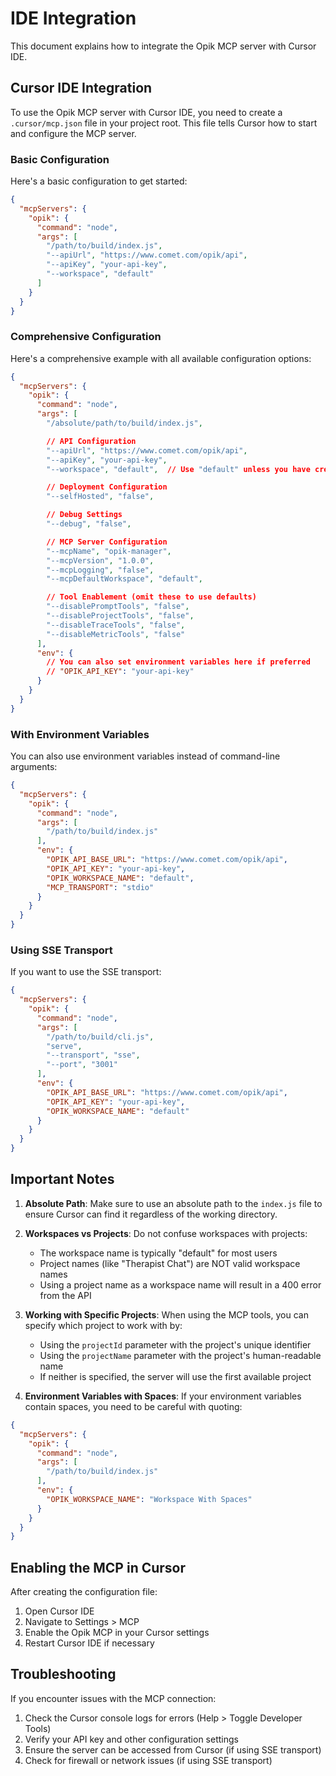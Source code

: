 # IDE Integration

This document explains how to integrate the Opik MCP server with Cursor IDE.

## Cursor IDE Integration

To use the Opik MCP server with Cursor IDE, you need to create a `.cursor/mcp.json` file in your project root. This file tells Cursor how to start and configure the MCP server.

### Basic Configuration

Here's a basic configuration to get started:

```json
{
  "mcpServers": {
    "opik": {
      "command": "node",
      "args": [
        "/path/to/build/index.js",
        "--apiUrl", "https://www.comet.com/opik/api",
        "--apiKey", "your-api-key",
        "--workspace", "default"
      ]
    }
  }
}
```

### Comprehensive Configuration

Here's a comprehensive example with all available configuration options:

```json
{
  "mcpServers": {
    "opik": {
      "command": "node",
      "args": [
        "/absolute/path/to/build/index.js",

        // API Configuration
        "--apiUrl", "https://www.comet.com/opik/api",
        "--apiKey", "your-api-key",
        "--workspace", "default",  // Use "default" unless you have created additional workspaces

        // Deployment Configuration
        "--selfHosted", "false",

        // Debug Settings
        "--debug", "false",

        // MCP Server Configuration
        "--mcpName", "opik-manager",
        "--mcpVersion", "1.0.0",
        "--mcpLogging", "false",
        "--mcpDefaultWorkspace", "default",

        // Tool Enablement (omit these to use defaults)
        "--disablePromptTools", "false",
        "--disableProjectTools", "false",
        "--disableTraceTools", "false",
        "--disableMetricTools", "false"
      ],
      "env": {
        // You can also set environment variables here if preferred
        // "OPIK_API_KEY": "your-api-key"
      }
    }
  }
}
```

### With Environment Variables

You can also use environment variables instead of command-line arguments:

```json
{
  "mcpServers": {
    "opik": {
      "command": "node",
      "args": [
        "/path/to/build/index.js"
      ],
      "env": {
        "OPIK_API_BASE_URL": "https://www.comet.com/opik/api",
        "OPIK_API_KEY": "your-api-key",
        "OPIK_WORKSPACE_NAME": "default",
        "MCP_TRANSPORT": "stdio"
      }
    }
  }
}
```

### Using SSE Transport

If you want to use the SSE transport:

```json
{
  "mcpServers": {
    "opik": {
      "command": "node",
      "args": [
        "/path/to/build/cli.js",
        "serve",
        "--transport", "sse",
        "--port", "3001"
      ],
      "env": {
        "OPIK_API_BASE_URL": "https://www.comet.com/opik/api",
        "OPIK_API_KEY": "your-api-key",
        "OPIK_WORKSPACE_NAME": "default"
      }
    }
  }
}
```

## Important Notes

1. **Absolute Path**: Make sure to use an absolute path to the `index.js` file to ensure Cursor can find it regardless of the working directory.

2. **Workspaces vs Projects**: Do not confuse workspaces with projects:
   - The workspace name is typically "default" for most users
   - Project names (like "Therapist Chat") are NOT valid workspace names
   - Using a project name as a workspace name will result in a 400 error from the API

3. **Working with Specific Projects**: When using the MCP tools, you can specify which project to work with by:
   - Using the `projectId` parameter with the project's unique identifier
   - Using the `projectName` parameter with the project's human-readable name
   - If neither is specified, the server will use the first available project

4. **Environment Variables with Spaces**: If your environment variables contain spaces, you need to be careful with quoting:

```json
{
  "mcpServers": {
    "opik": {
      "command": "node",
      "args": [
        "/path/to/build/index.js"
      ],
      "env": {
        "OPIK_WORKSPACE_NAME": "Workspace With Spaces"
      }
    }
  }
}
```

## Enabling the MCP in Cursor

After creating the configuration file:

1. Open Cursor IDE
2. Navigate to Settings > MCP
3. Enable the Opik MCP in your Cursor settings
4. Restart Cursor IDE if necessary

## Troubleshooting

If you encounter issues with the MCP connection:

1. Check the Cursor console logs for errors (Help > Toggle Developer Tools)
2. Verify your API key and other configuration settings
3. Ensure the server can be accessed from Cursor (if using SSE transport)
4. Check for firewall or network issues (if using SSE transport)
